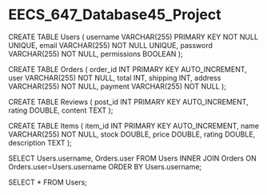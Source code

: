 # EECS_647_Database45_Project
CREATE TABLE Users
(
username VARCHAR(255) PRIMARY KEY NOT NULL UNIQUE,
email VARCHAR(255) NOT NULL UNIQUE,
password VARCHAR(255) NOT NULL,
permissions BOOLEAN
);

CREATE TABLE Orders
(
order_id INT PRIMARY KEY AUTO_INCREMENT,
user VARCHAR(255) NOT NULL,
total INT,
shipping INT,
address VARCHAR(255) NOT NULL,
payment VARCHAR(255) NOT NULL
);


CREATE TABLE Reviews
(
post_id INT PRIMARY KEY AUTO_INCREMENT,
rating DOUBLE,
content TEXT
);

CREATE TABLE Items
(
  item_id INT PRIMARY KEY AUTO_INCREMENT,
  name VARCHAR(255) NOT NULL,
  stock DOUBLE,
  price DOUBLE,
  rating DOUBLE,
  description TEXT
);

SELECT Users.username, Orders.user
FROM Users
INNER JOIN Orders
ON Orders.user=Users.username
ORDER BY Users.username;

SELECT * FROM Users;
